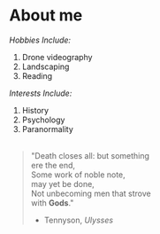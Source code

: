 # About me

*Hobbies Include:*
1. Drone videography 
2. Landscaping 
3. Reading 
   
*Interests Include:*
1. History 
2. Psychology 
3. Paranormality 
&nbsp;  
&nbsp;  
>"Death closes all: but something  
>ere the end,  
>Some work of noble note,  
>may yet be done,  
>Not unbecoming men that strove  
>with **Gods**."
>- Tennyson, *Ulysses*
